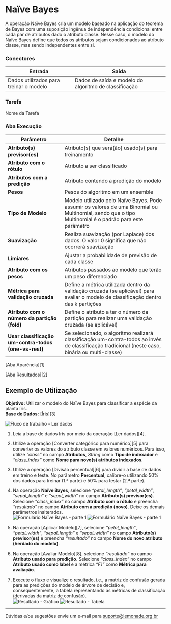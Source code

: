 # Naïve Bayes

A operação Naïve Bayes cria um modelo baseado na aplicação do teorema de Bayes com uma suposição ingênua de independência condicional entre cada par de atributos dado o atributo classe. Nesse caso, o modelo do Naïve Bayes define que todos os atributos sejam condicionados ao atributo classe, mas sendo independentes entre si.


### Conectores
| Entrada | Saída |
| --- | --- |
| Dados utilizados para treinar o modelo | Dados de saída e modelo do algoritmo de classificação |

### Tarefa
Nome da Tarefa

### Aba Execução
| Parâmetro | Detalhe |
| --- | --- |
| **Atributo(s) previsor(es)** | Atributo(s) que será(ão) usado(s) para treinamento |
| **Atributo com o rótulo** | Atributo a ser classificado |
| **Atributos com a predição** | Atributo contendo a predição do modelo |
| **Pesos** | Pesos do algoritmo em um ensemble |
| **Tipo de Modelo** | Modelo utilizado pelo Naïve Bayes. Pode assumir os valores de uma Binomial ou Multinomial, sendo que o tipo Multinomial é o padrão para este parâmetro |
| **Suavização** | Realiza suavização (por Laplace) dos dados. O valor 0 significa que não ocorrerá suavização |
| **Limiares** | Ajustar a probabilidade de previsão de cada classe |
| **Atributo com os pesos** | Atributos passados ao modelo que terão um peso diferenciado |
| **Métrica para validação cruzada** | Define a métrica utilizada dentro da validação cruzada (se aplicável) para avaliar o modelo de classificação dentro das k partições |
| **Atributo com o número da partição (fold)** | Define o atributo a ter o número da partição para realizar uma validação cruzada (se aplicável) |
| **Usar classificação um-contra-todos (one-vs-rest)** | Se selecionado, o algoritmo realizará classificação um-contra-todos ao invés de classificação tradicional (neste caso, binária ou multi-classe) |

[Aba Aparência][1]

[Aba Resultados][2] 

## Exemplo de Utilização
**Objetivo:** Utilizar o modelo do Naïve Bayes para classificar a espécie da planta Íris.\
**Base de Dados:** [Íris][3]

![Fluxo de trabalho - Ler dados](/vuepress/img/spark/aprendizado_de_maquina/classificacao_naive_bayes/image4.png)

1. Leia a base de dados Irís por meio da operação [Ler dados][4].

2. Utilize a operação [Converter categórico para numérico][5] para converter os valores do atributo classe em valores numéricos. Para isso, utilize *“class”* no campo **Atributos**, *String* como **Tipo de indexador** e *“class_index”* como **Nome para novo(s) atributos indexados**.

3. Utilize a operação [Divisão percentual][6] para dividir a base de dados em treino e teste. No parâmetro **Percentual**, calibre-o utilizando 50% dos dados para treinar (1.ª parte) e 50% para testar (2.ª parte).

4. Na operação **Naïve Bayes**, selecione *“petal_length”*, *“petal_width”*, *“sepal_length”* e *“sepal_width”* no campo **Atributo(s) previsor(es)**. Selecione *“class_index”* no campo **Atributo com o rótulo** e preencha *“resultado”* no campo **Atributo com a predição (novo)**. Deixe os demais parâmetros inalterados.\
![Formulário Naïve Bayes - parte 1](/vuepress/img/spark/aprendizado_de_maquina/classificacao_naive_bayes/image1.png)
![Formulário Naïve Bayes - parte 1](/vuepress/img/spark/aprendizado_de_maquina/classificacao_naive_bayes/image2.png)

5. Na operação [Aplicar Modelo][7], selecione *“petal_length”*, *“petal_width”*, *“sepal_length”* e *“sepal_width”* no campo **Atributo(s) previsor(es)** e preencha *“resultado”* no campo **Nome do novo atributo (herdado do modelo)**. 

6. Na operação [Avaliar Modelo][8], selecione *“resultado”* no campo **Atributo usado para predição**. Selecione *“class_index”* no campo **Atributo usado como label** e a métrica *“F1”* como **Métrica para avaliação**. 

7. Execute o fluxo e visualize o resultado, i.e., a matriz de confusão gerada para as predições do modelo de árvore de decisão e, consequentemente, a tabela representando as métricas de classificação (derivadas da matriz de confusão).\
![Resultado - Gráfico](/vuepress/img/spark/aprendizado_de_maquina/classificacao_naive_bayes/image3.png)
![Resultado - Tabela](/vuepress/img/spark/aprendizado_de_maquina/classificacao_naive_bayes/image5.png)


---
Dúvidas e/ou sugestões envie um e-mail para suporte@lemonade.org.br

[Link na propria pagina]: #link-vem-pra-ca
